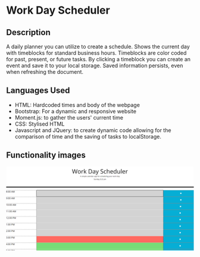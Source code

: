 # Work Day Scheduler

## Description

A daily planner you can utilize to create a schedule. Shows the current day with timeblocks for standard business hours.
Timeblocks are color coded for past, present, or future tasks. By clicking a timeblock you can create an event and save it to your local storage.
Saved information persists, even when refreshing the document.

## Languages Used

- HTML: Hardcoded times and body of the webpage
- Bootstrap: For a dynamic and responsive website
- Moment.js: to gather the users' current time
- CSS: Stylised HTML
- Javascript and JQuery: to create dynamic code allowing for the comparison of time and the saving of tasks to localStorage.

## Functionality images

![Screenshot of functionality](./assets/images/Screenshot.png)
